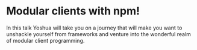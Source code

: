 # Modular clients with npm!
In this talk Yoshua will take you on a journey that will make you want to
unshackle yourself from frameworks and venture into the wonderful realm of modular
client programming.
